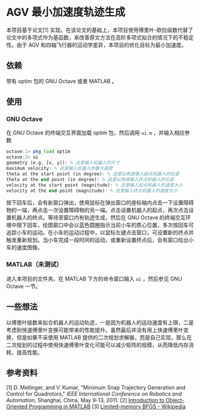 # AGV 最小加速度轨迹生成

本项目基于论文[1] 实现。在该论文的基础上，本项目使用傅里叶-欧拉级数代替了论文中的多项式作为基函数，来改善原文方法在高阶多项式拟合的情况下的不稳定性。由于 AGV 和四轴飞行器的运动学差异，本项目的优化目标为最小加速度。

## 依赖

带有 optim 包的 GNU Octave 或者 MATLAB 。

## 使用

### GNU Octave

在 GNU Octave 的终端交互界面加载 optim 包，然后调用 `ui.m` ，并输入相应参数

```octave
octave:1> pkg load optim
octave:2> ui
geometry (e.g. [x, y]): % 这里输入机器人的尺寸
maximum velocity: % 这里输入机器人的最大速度
theta at the start point (in degree): % 这里以角度输入起点机器人的位姿
theta at the end point (in degree): % 这里以角度输入终点机器人的位姿
velocity at the start point (magnitude): % 这里输入起点机器人的速度大小
velocity at the end point (magnitude): % 这里输入终点机器人的速度大小
```

按下回车后，会有新窗口弹出，使用鼠标在弹出窗口的座标轴内点击一下设置障碍物的一端，再点击一次设置障碍物的另一端。点击设置机器人的起点，再次点击设置机器人的终点。等待至窗口内有轨迹生成，然后在 GNU Octave 的终端交互环境中按下回车，绘图窗口中会以蓝色圆圈指示当前小车的质心位置，多次按回车可追踪小车的运动。在小车的运动过程中，以鼠标左键点击窗口，可设置新的终点并触发重新规划。当小车完成一段时间的运动，或重新设置终点后，会有窗口绘出小车的速度图像。

### MATLAB（未测试）

进入本项目的文件夹。在 MATLAB 下方的命令窗口输入 `ui` ，然后参见 GNU Octave 一节。

## 一些想法

以傅里叶级数来拟合机器人的运动轨迹，一是因为机器人的运动速度有上限，二是考虑到快速傅里叶变换可能带来的性能提升。虽然最后并没有用上快速傅里叶变换，但是如果不采使用 MATLAB 提供的二次规划求解器，而是自己实现，那么在二次规划的过程中使用快速傅里叶变化可能可以减少矩阵的规模，从而降低内存消耗，提高性能。

## 参考资料

[1] D. Mellinger, and V. Kumar, "Minimum Snap Trajectory Generation and Control for
Quadrotors," *IEEE International Conference on Robotics and Automation*,
Shanghai, China, May 9-13, 2011.
[2] [Introduction to Object-Oriented Programming in MATLAB](https://www.mathworks.com/company/newsletters/articles/introduction-to-object-oriented-programming-in-matlab.html)
[3] [Limited-memory BFGS - Wikipedia](https://en.wikipedia.org/wiki/Limited-memory_BFGS)
